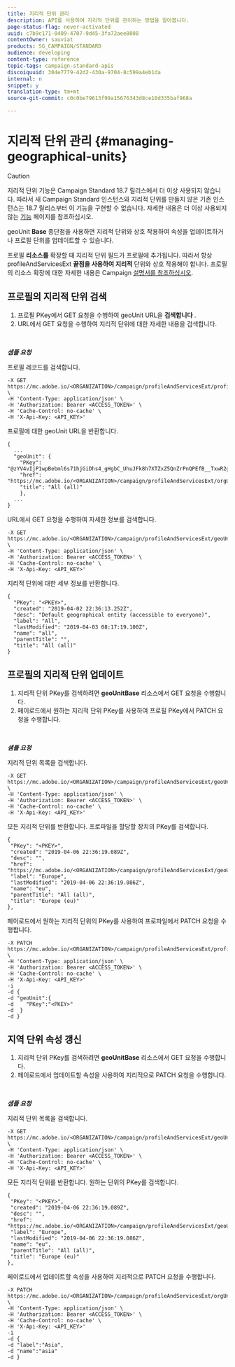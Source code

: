 ```yaml
---
title: 지리적 단위 관리
description: API를 사용하여 지리적 단위를 관리하는 방법을 알아봅니다.
page-status-flag: never-activated
uuid: c7b9c171-0409-4707-9d45-3fa72aee8008
contentOwner: sauviat
products: SG_CAMPAIGN/STANDARD
audience: developing
content-type: reference
topic-tags: campaign-standard-apis
discoiquuid: 304e7779-42d2-430a-9704-8c599a4eb1da
internal: n
snippet: y
translation-type: tm+mt
source-git-commit: c0c0be79613f99a15676343d8ce10d335baf968a

---
```



# 지리적 단위 관리 {#managing-geographical-units}

>[!CAUTION]
>
>지리적 단위 기능은 Campaign Standard 18.7 릴리스에서 더 이상 사용되지 않습니다.
따라서 새 Campaign Standard 인스턴스와 지리적 단위를 만들지 않은 기존 인스턴스는 18.7 릴리스부터 이 기능을 구현할 수 없습니다.
자세한 내용은 더 이상 사용되지 않는 <a href="https://helpx.adobe.com/campaign/kb/acs-deprecated-and-removed-features.html">기능</a> 페이지를 참조하십시오.

geoUnit **Base** 종단점을 사용하면 지리적 단위와 상호 작용하여 속성을 업데이트하거나 프로필 단위를 업데이트할 수 있습니다.

프로필 **리소스를** 확장할 때 지리적 단위 필드가 프로필에 추가됩니다. 따라서 항상 profileAndServicesExt **끝점을 사용하여 지리적** 단위와 상호 작용해야 합니다. 프로필의 리소스 확장에 대한 자세한 내용은 Campaign [설명서를 참조하십시오](https://helpx.adobe.com/campaign/standard/administration/using/organizational-units.html#partitioning-profiles).

## 프로필의 지리적 단위 검색

1. 프로필 PKey에서 GET 요청을 수행하여 geoUnit URL을 **검색합니다** .
1. URL에서 GET 요청을 수행하여 지리적 단위에 대한 자세한 내용을 검색합니다.

<br/>

***샘플 요청***

프로필 레코드를 검색합니다.

```
-X GET https://mc.adobe.io/<ORGANIZATION>/campaign/profileAndServicesExt/profile/<PKEY> \
-H 'Content-Type: application/json' \
-H 'Authorization: Bearer <ACCESS_TOKEN>' \
-H 'Cache-Control: no-cache' \
-H 'X-Api-Key: <API_KEY>'
```

프로필에 대한 geoUnit URL을 반환합니다.

```
{
  ...
  "geoUnit": {
    "PKey": "@zYV4vIjP1wpBebml6s71hjGiDhs4_gHgbC_UhuJFk8h7XTZxZ5QnZrPnQPEfB__TxwR2ge6sz61D8RR4zvD75CLDZtc<PKEY>",
    "href": "https://mc.adobe.io/<ORGANIZATION>/campaign/profileAndServicesExt/orgUnitBase/<PKEY>",
    "title": "All (all)"
    },
  ...
}
```

URL에서 GET 요청을 수행하여 자세한 정보를 검색합니다.

```
-X GET https://mc.adobe.io/<ORGANIZATION>/campaign/profileAndServicesExt/geoUnitBase/<PKEY> \
-H 'Content-Type: application/json' \
-H 'Authorization: Bearer <ACCESS_TOKEN>' \
-H 'Cache-Control: no-cache' \
-H 'X-Api-Key: <API_KEY>'
```

지리적 단위에 대한 세부 정보를 반환합니다.

```
{
  "PKey": "<PKEY>",
  "created": "2019-04-02 22:36:13.252Z",
  "desc": "Default geographical entity (accessible to everyone)",
  "label": "All",
  "lastModified": "2019-04-03 08:17:19.100Z",
  "name": "all",
  "parentTitle": "",
  "title": "All (all)"
}
```

## 프로필의 지리적 단위 업데이트

1. 지리적 단위 PKey를 검색하려면 **geoUnitBase** 리소스에서 GET 요청을 수행합니다.
1. 페이로드에서 원하는 지리적 단위 PKey를 사용하여 프로필 PKey에서 PATCH 요청을 수행합니다.

<br/>

***샘플 요청***

지리적 단위 목록을 검색합니다.

```
-X GET https://mc.adobe.io/<ORGANIZATION>/campaign/profileAndServicesExt/geoUnitBase/ \
-H 'Content-Type: application/json' \
-H 'Authorization: Bearer <ACCESS_TOKEN>' \
-H 'Cache-Control: no-cache' \
-H 'X-Api-Key: <API_KEY>'
```

모든 지리적 단위를 반환합니다. 프로파일을 할당할 장치의 PKey를 검색합니다.

```
{
 "PKey": "<PKEY>",
 "created": "2019-04-06 22:36:19.089Z",
 "desc": "",
 "href": "https://mc.adobe.io/<ORGANIZATION>/campaign/profileAndServicesExt/geoUnitBase/<PKEY>",
 "label": "Europe",
 "lastModified": "2019-04-06 22:36:19.086Z",
 "name": "eu",
 "parentTitle": "All (all)",
 "title": "Europe (eu)"
},
```

페이로드에서 원하는 지리적 단위의 PKey를 사용하여 프로파일에서 PATCH 요청을 수행합니다.

```
-X PATCH https://mc.adobe.io/<ORGANIZATION>/campaign/profileAndServicesExt/profile/<PKEY> \
-H 'Content-Type: application/json' \
-H 'Authorization: Bearer <ACCESS_TOKEN>' \
-H 'Cache-Control: no-cache' \
-H 'X-Api-Key: <API_KEY>'
-i
-d {
-d "geoUnit":{
-d    "PKey":"<PKEY>"
-d  }
-d }
```

<!-- + réponse -->

## 지역 단위 속성 갱신

1. 지리적 단위 PKey를 검색하려면 **geoUnitBase** 리소스에서 GET 요청을 수행합니다.
1. 페이로드에서 업데이트할 속성을 사용하여 지리적으로 PATCH 요청을 수행합니다.

<br/>

***샘플 요청***

지리적 단위 목록을 검색합니다.

```
-X GET https://mc.adobe.io/<ORGANIZATION>/campaign/profileAndServicesExt/geoUnitBase/ \
-H 'Content-Type: application/json' \
-H 'Authorization: Bearer <ACCESS_TOKEN>' \
-H 'Cache-Control: no-cache' \
-H 'X-Api-Key: <API_KEY>'
```

모든 지리적 단위를 반환합니다. 원하는 단위의 PKey를 검색합니다.

```
{
 "PKey": "<PKEY>",
 "created": "2019-04-06 22:36:19.089Z",
 "desc": "",
 "href": "https://mc.adobe.io/<ORGANIZATION>/campaign/profileAndServicesExt/geoUnitBase/<PKEY>",
 "label": "Europe",
 "lastModified": "2019-04-06 22:36:19.086Z",
 "name": "eu",
 "parentTitle": "All (all)",
 "title": "Europe (eu)"
},
```

페이로드에서 업데이트할 속성을 사용하여 지리적으로 PATCH 요청을 수행합니다.

```
-X PATCH https://mc.adobe.io/<ORGANIZATION>/campaign/profileAndServicesExt/orgUnitBase/<PKEY> \
-H 'Content-Type: application/json' \
-H 'Authorization: Bearer <ACCESS_TOKEN>' \
-H 'Cache-Control: no-cache' \
-H 'X-Api-Key: <API_KEY>'
-i
-d {
-d "label":"Asia",
-d "name":"asia"
-d }
```

<!-- + réponse -->
